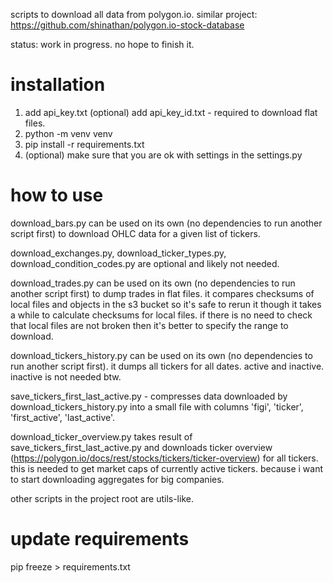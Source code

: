 scripts to download all data from polygon.io.
similar project: https://github.com/shinathan/polygon.io-stock-database

status: work in progress. no hope to finish it.

# installation

1. add api_key.txt
   (optional) add api_key_id.txt - required to download flat files.
2. python -m venv venv
3. pip install -r requirements.txt
4. (optional) make sure that you are ok with settings in the settings.py

# how to use

download_bars.py can be used on its own (no dependencies to run another script first) to download OHLC data for a given list of tickers.

download_exchanges.py, download_ticker_types.py, download_condition_codes.py are optional and likely not needed.

download_trades.py can be used on its own (no dependencies to run another script first) to dump trades in flat files. it compares checksums of local files and objects in the s3 bucket so it's safe to rerun it though it takes a while to calculate checksums for local files. if there is no need to check that local files are not broken then it's better to specify the range to download.

download_tickers_history.py can be used on its own (no dependencies to run another script first). it dumps all tickers for all dates. active and inactive. inactive is not needed btw.

save_tickers_first_last_active.py - compresses data downloaded by download_tickers_history.py into a small file with columns 'figi', 'ticker', 'first_active', 'last_active'.

download_ticker_overview.py takes result of save_tickers_first_last_active.py and downloads ticker overview (https://polygon.io/docs/rest/stocks/tickers/ticker-overview) for all tickers. this is needed to get market caps of currently active tickers. because i want to start downloading aggregates for big companies.



other scripts in the project root are utils-like.


# update requirements

pip freeze > requirements.txt
